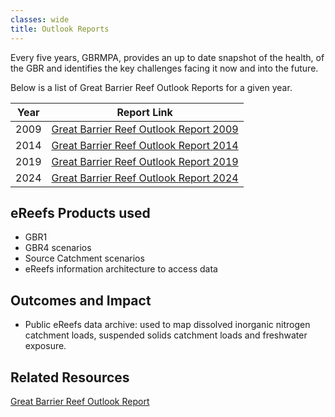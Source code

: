 ```yaml
---
classes: wide
title: Outlook Reports
---
```


Every five years, GBRMPA, provides an up to date snapshot of the health, of the GBR and identifies the key challenges facing it now and into the future. 

Below is a list of Great Barrier Reef Outlook Reports for a given year.

| Year | Report Link |
| ----------- | ----------- |
| 2009 | [Great Barrier Reef Outlook Report 2009](https://hdl.handle.net/11017/199) |
| 2014 | [Great Barrier Reef Outlook Report 2014](https://hdl.handle.net/11017/2855) |
| 2019 | [Great Barrier Reef Outlook Report 2019](https://hdl.handle.net/11017/3474) |
| 2024 | [Great Barrier Reef Outlook Report 2024](https://hdl.handle.net/11017/4069) |

## eReefs Products used
- GBR1 
- GBR4 scenarios
- Source Catchment scenarios
- eReefs information architecture to access data

## Outcomes and Impact
- Public eReefs data archive: used to map dissolved inorganic nitrogen catchment loads,  suspended solids catchment loads and freshwater exposure.

## Related Resources
<a href="https://www.stateoftheenvironment.des.qld.gov.au/biodiversity/management-responses/policy-and-programs/great-barrier-reef-outlook-report">Great Barrier Reef Outlook Report</a>
